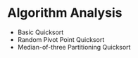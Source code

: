 # Algorithm Analysis

- Basic Quicksort
- Random Pivot Point Quicksort
- Median-of-three Partitioning Quicksort

